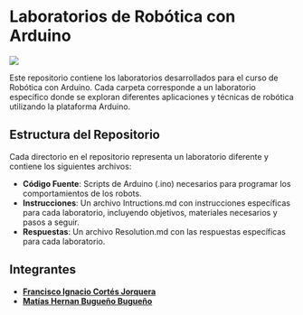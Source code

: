 # Laboratorios de Robótica con Arduino

![](Arduino%202.png)

Este repositorio contiene los laboratorios desarrollados para el curso de Robótica con Arduino. Cada carpeta corresponde a un laboratorio específico donde se exploran diferentes aplicaciones y técnicas de robótica utilizando la plataforma Arduino.

## Estructura del Repositorio

Cada directorio en el repositorio representa un laboratorio diferente y contiene los siguientes archivos:
- **Código Fuente**: Scripts de Arduino (.ino) necesarios para programar los comportamientos de los robots.
- **Instrucciones**: Un archivo Intructions.md con instrucciones específicas para cada laboratorio, incluyendo objetivos, materiales necesarios y pasos a seguir.
- **Respuestas**: Un archivo Resolution.md con las respuestas específicas para cada laboratorio.

## Integrantes

- **[Francisco Ignacio Cortés Jorquera](https://github.com/TumoDev)**
- **[Matías Hernan Bugueño Bugueño](https://github.com/Slinking196)**
